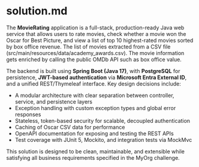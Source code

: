 # solution.md

The **MovieRating** application is a full-stack, production-ready Java web service that allows users to rate movies, check whether a movie won the Oscar for Best Picture, and view a list of top 10 highest-rated movies sorted by box office revenue. The list of movies extracted from a CSV file (src/main/resources/data/academy_awards.csv). The movie information gets enriched by calling the public OMDb API such as box office value.

The backend is built using **Spring Boot (Java 17)**, with **PostgreSQL** for persistence, **JWT-based authentication** via **Microsoft Entra External ID**, and a unified REST/Thymeleaf interface. Key design decisions include:

* A modular architecture with clear separation between controller, service, and persistence layers
* Exception handling with custom exception types and global error responses
* Stateless, token-based security for scalable, decoupled authentication
* Caching of Oscar CSV data for performance
* OpenAPI documentation for exposing and testing the REST APIs
* Test coverage with JUnit 5, Mockito, and integration tests via MockMvc

This solution is designed to be clean, maintainable, and extensible while satisfying all business requirements specified in the MyOrg challenge.

